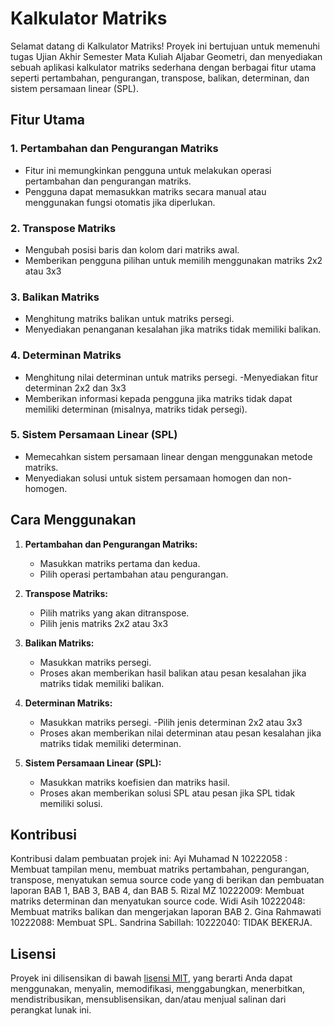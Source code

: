 # Kalkulator Matriks

Selamat datang di Kalkulator Matriks! Proyek ini bertujuan untuk memenuhi tugas Ujian Akhir Semester Mata Kuliah Aljabar Geometri, dan menyediakan sebuah aplikasi kalkulator matriks sederhana dengan berbagai fitur utama seperti pertambahan, pengurangan, transpose, balikan, determinan, dan sistem persamaan linear (SPL).

## Fitur Utama

### 1. Pertambahan dan Pengurangan Matriks

- Fitur ini memungkinkan pengguna untuk melakukan operasi pertambahan dan pengurangan matriks.
- Pengguna dapat memasukkan matriks secara manual atau menggunakan fungsi otomatis jika diperlukan.

### 2. Transpose Matriks

- Mengubah posisi baris dan kolom dari matriks awal.
- Memberikan pengguna pilihan untuk memilih menggunakan matriks 2x2 atau 3x3

### 3. Balikan Matriks

- Menghitung matriks balikan untuk matriks persegi.
- Menyediakan penanganan kesalahan jika matriks tidak memiliki balikan.

### 4. Determinan Matriks

- Menghitung nilai determinan untuk matriks persegi.
  -Menyediakan fitur determinan 2x2 dan 3x3
- Memberikan informasi kepada pengguna jika matriks tidak dapat memiliki determinan (misalnya, matriks tidak persegi).

### 5. Sistem Persamaan Linear (SPL)

- Memecahkan sistem persamaan linear dengan menggunakan metode matriks.
- Menyediakan solusi untuk sistem persamaan homogen dan non-homogen.

## Cara Menggunakan

1. **Pertambahan dan Pengurangan Matriks:**

   - Masukkan matriks pertama dan kedua.
   - Pilih operasi pertambahan atau pengurangan.

2. **Transpose Matriks:**

   - Pilih matriks yang akan ditranspose.
   - Pilih jenis matriks 2x2 atau 3x3

3. **Balikan Matriks:**

   - Masukkan matriks persegi.
   - Proses akan memberikan hasil balikan atau pesan kesalahan jika matriks tidak memiliki balikan.

4. **Determinan Matriks:**

   - Masukkan matriks persegi.
     -Pilih jenis determinan 2x2 atau 3x3
   - Proses akan memberikan nilai determinan atau pesan kesalahan jika matriks tidak memiliki determinan.

5. **Sistem Persamaan Linear (SPL):**
   - Masukkan matriks koefisien dan matriks hasil.
   - Proses akan memberikan solusi SPL atau pesan jika SPL tidak memiliki solusi.

## Kontribusi

Kontribusi dalam pembuatan projek ini:
Ayi Muhamad N 10222058 : Membuat tampilan menu, membuat matriks pertambahan, pengurangan, transpose, menyatukan semua source code yang di berikan dan pembuatan laporan BAB 1, BAB 3, BAB 4, dan BAB 5.
Rizal MZ 10222009: Membuat matriks determinan dan menyatukan source code.
Widi Asih 10222048: Membuat matriks balikan dan mengerjakan laporan BAB 2.
Gina Rahmawati 10222088: Membuat SPL.
Sandrina Sabillah: 10222040: TIDAK BEKERJA.

## Lisensi

Proyek ini dilisensikan di bawah [lisensi MIT](LICENSE), yang berarti Anda dapat menggunakan, menyalin, memodifikasi, menggabungkan, menerbitkan, mendistribusikan, mensublisensikan, dan/atau menjual salinan dari perangkat lunak ini.
